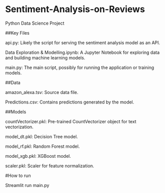 # Sentiment-Analysis-on-Reviews
Python Data Science Project 

##Key Files

api.py: Likely the script for serving the sentiment analysis model as an API.

Data Exploration & Modelling.ipynb: A Jupyter Notebook for exploring data and building machine learning models.

main.py: The main script, possibly for running the application or training models.

##Data

amazon_alexa.tsv: Source data file.

Predictions.csv: Contains predictions generated by the model.

##Models

countVectorizer.pkl: Pre-trained CountVectorizer object for text vectorization.

model_dt.pkl: Decision Tree model.

model_rf.pkl: Random Forest model.

model_xgb.pkl: XGBoost model.

scaler.pkl: Scaler for feature normalization.

#How to run

Streamlit run main.py
